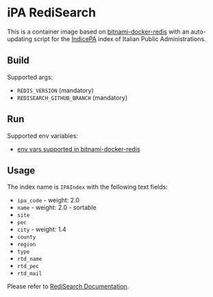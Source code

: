 # iPA RediSearch

This is a container image based on
[bitnami-docker-redis](https://github.com/bitnami/bitnami-docker-redis) with an
auto-updating script for the [IndicePA](https://www.indicepa.gov.it/) index of
Italian Public Administrations.

## Build

Supported args:

- `REDIS_VERSION` (mandatory)
- `REDISEARCH_GITHUB_BRANCH` (mandatory)

## Run

Supported env variables:

- [env vars supported in
  bitnami-docker-redis](https://github.com/bitnami/bitnami-docker-redis#configuration)

## Usage

The index name is `IPAIndex` with the following text fields:

- `ipa_code` - weight: 2.0
- `name` - weight: 2.0 - sortable
- `site`
- `pec`
- `city` - weight: 1.4
- `county`
- `region`
- `type`
- `rtd_name`
- `rtd_pec`
- `rtd_mail`

Please refer to [RediSearch
Documentation](https://oss.redislabs.com/redisearch/index.html).
